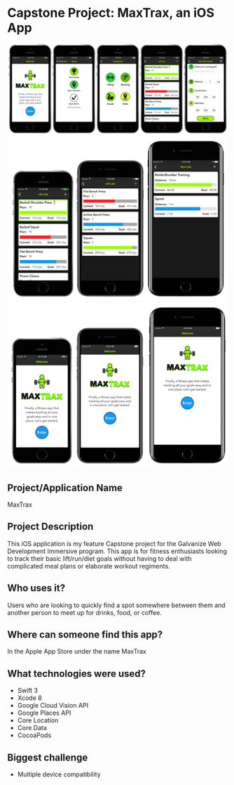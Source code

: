 # Capstone Project: MaxTrax, an iOS App

![iPhone App](/Mockups/iPhone-5SE-Mockups.png?raw=true "Screenshots")
![iPhone App](/Mockups/Different-sizes-02.png?raw=true "Screenshots")
![iPhone App](/Mockups/Different-sizes-Home-Screen.png?raw=true "Screenshots")

## Project/Application Name
  MaxTrax

## Project Description
This iOS application is my feature Capstone project for the Galvanize Web Development Immersive program. This app is for fitness enthusiasts looking to track their basic lift/run/diet goals without having to deal with complicated meal plans or elaborate workout regiments.

## Who uses it?
  Users who are looking to quickly find a spot somewhere between them and another person to meet up for drinks, food, or coffee.

## Where can someone find this app?
  In the Apple App Store under the name MaxTrax

## What technologies were used?
* Swift 3
* Xcode 8
* Google Cloud Vision API
* Google Places API
* Core Location
* Core Data
* CocoaPods

## Biggest challenge
* Multiple device compatibility
